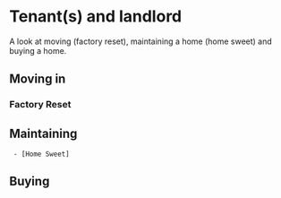 # Tenant(s) and landlord

A look at moving (factory reset), maintaining a home (home sweet) and buying a home. 

## Moving in
### Factory Reset

## Maintaining
     - [Home Sweet]
## Buying